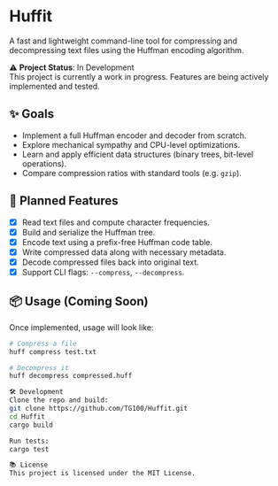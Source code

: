 # Huffit

A fast and lightweight command-line tool for compressing and decompressing text files using the Huffman encoding algorithm.

⚠️ **Project Status**: In Development  
This project is currently a work in progress. Features are being actively implemented and tested.

## ✨ Goals

- Implement a full Huffman encoder and decoder from scratch.
- Explore mechanical sympathy and CPU-level optimizations.
- Learn and apply efficient data structures (binary trees, bit-level operations).
- Compare compression ratios with standard tools (e.g. `gzip`).

## 🚀 Planned Features

- [x] Read text files and compute character frequencies.
- [x] Build and serialize the Huffman tree.
- [x] Encode text using a prefix-free Huffman code table.
- [x] Write compressed data along with necessary metadata.
- [x] Decode compressed files back into original text.
- [x] Support CLI flags: `--compress`, `--decompress`.

## 📦 Usage (Coming Soon)

Once implemented, usage will look like:

```bash
# Compress a file
huff compress test.txt

# Decompress it
huff decompress compressed.huff

🛠️ Development
Clone the repo and build:
git clone https://github.com/TG100/Huffit.git
cd Huffit
cargo build

Run tests:
cargo test

📚 License
This project is licensed under the MIT License.


